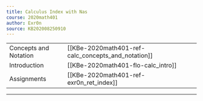 ```yaml
---
title: Calculus Index with Nas
course: 2020math401
author: Exr0n
source: KB202008250910
---
```


| | |
|-|-|
Concepts and Notation | [[KBe-2020math401-ref-calc_concepts_and_notation]]
Introduction | [[KBe-2020math401-flo-calc_intro]]
Assignments | [[KBe-2020math401-ref-exr0n_ret_index]]

---